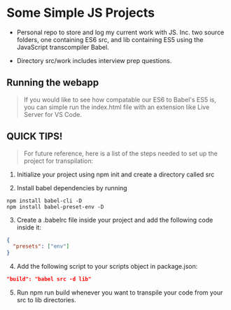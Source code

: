 # Some Simple JS Projects
- Personal repo to store and log my current work with JS. Inc. two source folders, one containing ES6 src, and lib containing ES5 using the JavaScript transcompiler Babel.

- Directory src/work includes interview prep questions.
 

## Running the webapp
>If you would like to see how compatable our ES6 to Babel's ES5 is, you can simple run the index.html file with an extension like Live Server for VS Code.


## QUICK TIPS!
>For future reference, here is a list of the steps needed to set up the project for transpilation:

1. Initialize your project using npm init and create a directory called src

2. Install babel dependencies by running

```
npm install babel-cli -D
npm install babel-preset-env -D
```

3. Create a .babelrc file inside your project and add the following code inside it:

```json
{
  "presets": ["env"]
}
```

4. Add the following script to your scripts object in package.json:

```json
"build": "babel src -d lib"
```

5. Run npm run build whenever you want to transpile your code from your src to lib directories.
